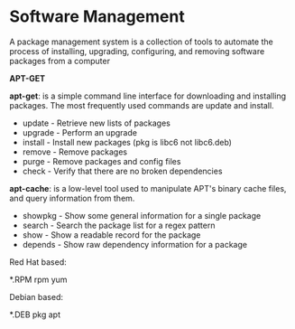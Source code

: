# Software Management

A package management system is a collection of tools to automate the process of installing, upgrading, configuring, and removing software packages from a computer

**APT-GET**

**apt-get**: is a simple command line interface for downloading and installing packages. The most frequently used commands are update and install.

- update - Retrieve new lists of packages
- upgrade - Perform an upgrade
- install - Install new packages (pkg is libc6 not libc6.deb)
- remove - Remove packages
- purge - Remove packages and config files
- check - Verify that there are no broken dependencies

**apt-cache**: is a low-level tool used to manipulate APT's binary cache files, and query information from them.

- showpkg - Show some general information for a single package
- search - Search the package list for a regex pattern
- show - Show a readable record for the package
- depends - Show raw dependency information for a package

Red Hat based:

*.RPM
rpm
yum

Debian based:

*.DEB
pkg
apt
